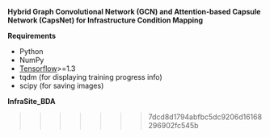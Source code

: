 **Hybrid Graph Convolutional Network (GCN) and Attention-based Capsule Network (CapsNet) for Infrastructure Condition Mapping**

**Requirements**
- Python
- NumPy
- [Tensorflow](https://github.com/tensorflow/tensorflow)>=1.3
- tqdm (for displaying training progress info)
- scipy (for saving images)


**InfraSite_BDA**
>>>>>>> 7dcd8d1794abfbc5dc9206d16168296902fc545b
